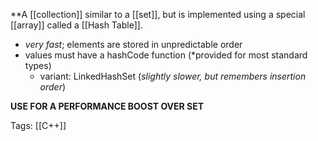 **A [[collection]] similar to a [[set]], but is implemented using a special [[array]] called a [[Hash Table]]. 

- *very fast*; elements are stored in unpredictable order
- values must have a hashCode function (*provided for most standard types)
	- variant: LinkedHashSet (*slightly slower, but remembers insertion order*)

**USE FOR A PERFORMANCE BOOST OVER SET**

Tags:
[[C++]]
